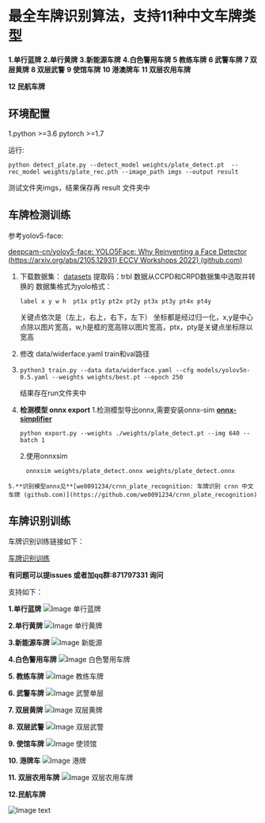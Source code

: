 <!-- <big>**史上最全车牌识别算法，支持11种中文车牌类型：**</big> -->

# **最全车牌识别算法，支持11种中文车牌类型**

**1.单行蓝牌**
**2.单行黄牌**
**3.新能源车牌**
**4.白色警用车牌**
**5 教练车牌**
**6 武警车牌**
**7 双层黄牌**
**8 双层武警**
**9 使馆车牌**
**10 港澳牌车**
**11 双层农用车牌**

**12 民航车牌**

## **环境配置**

1.python >=3.6  pytorch >=1.7

运行:

```
python detect_plate.py --detect_model weights/plate_detect.pt  --rec_model weights/plate_rec.pth --image_path imgs --output result
```

测试文件夹imgs，结果保存再 result 文件夹中

## **车牌检测训练**

参考yolov5-face:

[deepcam-cn/yolov5-face: YOLO5Face: Why Reinventing a Face Detector (https://arxiv.org/abs/2105.12931) ECCV Workshops 2022) (github.com)](https://github.com/deepcam-cn/yolov5-face)

1. 下载数据集：  [datasets](https://pan.baidu.com/s/1xCYunxRoT3Xv8TeE2t1kPQ) 提取码：trbl     数据从CCPD和CRPD数据集中选取并转换的
   数据集格式为yolo格式：

   ```
   label x y w h  pt1x pt1y pt2x pt2y pt3x pt3y pt4x pt4y
   ```

   关键点依次是（左上，右上，右下，左下）
   坐标都是经过归一化，x,y是中心点除以图片宽高，w,h是框的宽高除以图片宽高，ptx，pty是关键点坐标除以宽高
2. 修改 data/widerface.yaml    train和val路径
3. ```
   python3 train.py --data data/widerface.yaml --cfg models/yolov5n-0.5.yaml --weights weights/best.pt --epoch 250
   ```

   结果存在run文件夹中
4. **检测模型  onnx export**
   1.检测模型导出onnx,需要安装onnx-sim  **[onnx-simplifier](https://github.com/daquexian/onnx-simplifier)**

   ```
   python export.py --weights ./weights/plate_detect.pt --img 640 --batch 1
   ```

   2.使用onnxsim

```
     onnxsim weights/plate_detect.onnx weights/plate_detect.onnx
```

    5.**识别模型onnx见**[we0091234/crnn_plate_recognition: 车牌识别 crnn 中文车牌 (github.com)](https://github.com/we0091234/crnn_plate_recognition)

## **车牌识别训练**

车牌识别训练链接如下：

[车牌识别训练](https://github.com/we0091234/crnn_plate_recognition)

**有问题可以提issues 或者加qq群:871797331 询问**

支持如下：

**1.单行蓝牌**
![Image 单行蓝牌](result/single_blue.jpg)

**2.单行黄牌**
![Image 单行黄牌](result/single_yellow.jpg)

**3.新能源车牌**
![Image 新能源](result/single_green.jpg)

**4.白色警用车牌**
![Image 白色警用车牌](result/police.jpg)

**5. 教练车牌**
![Image 教练车牌](result/xue.jpg)

**6. 武警车牌**
![Image 武警单层](result/Wj.jpg)

**7. 双层黄牌**
![Image 双层黄牌](result/double_yellow.jpg)

**8. 双层武警**
![Image 双层武警](result/WJdouble.jpg)

**9. 使馆车牌**
![Image 使领馆](result/shi_lin_guan.jpg)

**10. 港牌车**
![Image 港牌](result/hongkang1.jpg)

**11. 双层农用车牌**
![Image 双层农用车牌](result/nongyong_double.jpg)

**12.民航车牌**

![Image text](result/minghang.jpg "民航车牌")
